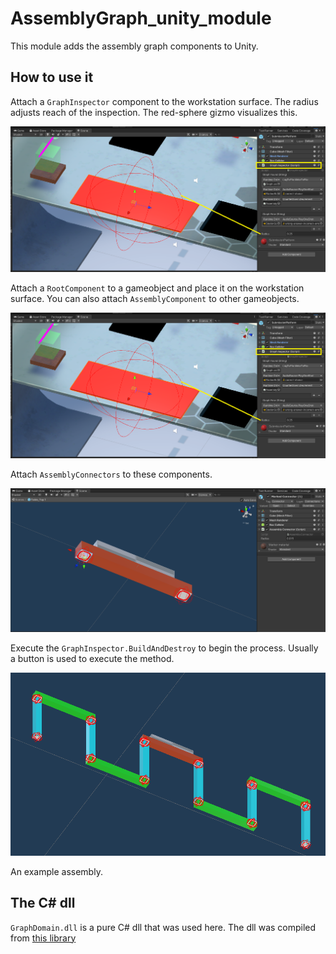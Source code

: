 # AssemblyGraph_unity_module

This module adds the assembly graph components to Unity.

## How to use it
Attach a `GraphInspector` component to the workstation surface. The radius adjusts reach of the inspection.  The red-sphere gizmo visualizes this.

<img src='Inspector.PNG' >

Attach a `RootComponent` to a gameobject and place it on the workstation surface. You can also attach `AssemblyComponent` to other gameobjects.

<img src='Inspector.PNG' >

Attach `AssemblyConnectors` to these components.

<img src='Connector.PNG'>

Execute the `GraphInspector.BuildAndDestroy` to begin the process. Usually a button is used to execute the method.


<img src='Assembly.PNG'>


An example assembly.

## The C# dll

`GraphDomain.dll` is a pure C# dll that was used here. The dll was compiled from [this library](https://github.com/Steedalion/AssemblyGraph)
